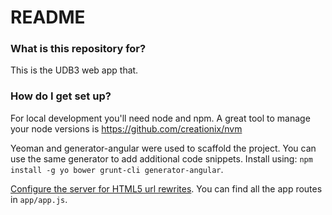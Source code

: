 # README #

### What is this repository for? ###

This is the UDB3 web app that.

### How do I get set up? ###

For local development you'll need node and npm. A great tool to manage your node versions is https://github.com/creationix/nvm

Yeoman and generator-angular were used to scaffold the project. You can use the same generator to add additional code snippets.
Install using: ```npm install -g yo bower grunt-cli generator-angular```.

[Configure the server for HTML5 url rewrites](https://github.com/angular-ui/ui-router/wiki/Frequently-Asked-Questions#how-to-configure-your-server-to-work-with-html5mode).
You can find all the app routes in ```app/app.js```.
